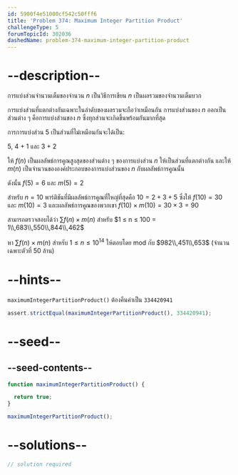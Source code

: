 ```yaml
---
id: 5900f4e51000cf542c50fff6
title: 'Problem 374: Maximum Integer Partition Product'
challengeType: 5
forumTopicId: 302036
dashedName: problem-374-maximum-integer-partition-product
---
```


# --description--

การแบ่งส่วนจำนวนเต็มของจำนวน $n$ เป็นวิธีการเขียน $n$ เป็นผลรวมของจำนวนเต็มบวก

การแบ่งส่วนที่แตกต่างกันเฉพาะในลำดับของผลรวมจะถือว่าเหมือนกัน การแบ่งส่วนของ $n$ ออกเป็นส่วนต่าง ๆ คือการแบ่งส่วนของ $n$ ซึ่งทุกส่วนจะเกิดขึ้นพร้อมกันมากที่สุด

การการแบ่งส่วน 5 เป็นส่วนที่ไม่เหมือนกันจะได้เป็น:

5, 4 + 1 และ 3 + 2

ให้ $f(n)$ เป็นผลลัพธ์การคูณสูงสุดของส่วนต่าง ๆ ของการแบ่งส่วน $n$ ให้เป็นส่วนที่แตกต่างกัน และให้ $m(n)$ เป็นจำนวนขององค์ประกอบของการแบ่งส่วนของ $n$ กับผลลัพธ์การคูณนั้น

ดังนั้น $f(5) = 6$ และ $m(5) = 2$

สำหรับ $n = 10$ พาร์ติชันที่มีผลลัพธ์การคูณที่ใหญ่ที่สุดคือ $10 = 2 + 3 + 5$ ซึ่งให้ $f(10) = 30$ และ $m(10) = 3$ และผลลัพธ์การคูณของพวกเขา $f(10) \times m(10) = 30 \times 3 = 90$

สามารถตรวจสอบได้ว่า $\sum f(n) \times m(n)$ สำหรับ $1 ≤ n ≤ 100 = 1\\,683\\,550\\,844\\,462$

หา $\sum f(n) \times m(n)$ สำหรับ $1 ≤ n ≤ {10}^{14}$ ให้ตอบโดย mod กับ $982\\,451\\,653$ (จำนวนเฉพาะตัวที่ 50 ล้าน)
# --hints--

`maximumIntegerPartitionProduct()` ต้องคืนค่าเป็น `334420941`

```js
assert.strictEqual(maximumIntegerPartitionProduct(), 334420941);
```

# --seed--

## --seed-contents--

```js
function maximumIntegerPartitionProduct() {

  return true;
}

maximumIntegerPartitionProduct();
```

# --solutions--

```js
// solution required
```
